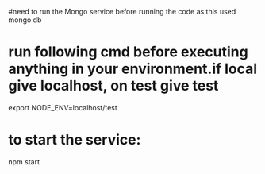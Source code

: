 #need to run the Mongo service before running the code as this used mongo db
# run following cmd before executing anything in your environment.if local give localhost, on test give test
export NODE_ENV=localhost/test

# to start the service:
npm start
